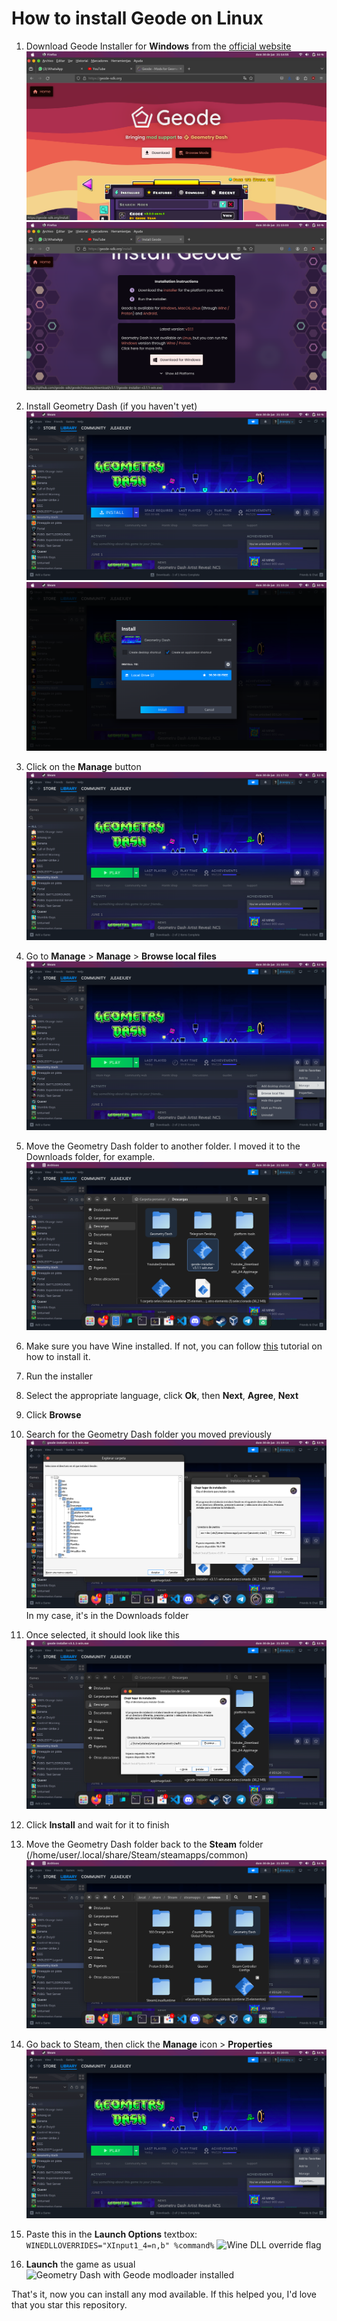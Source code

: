 # How to install Geode on Linux

1. Download Geode Installer for **Windows** from the [official website](https://geode-sdk.org)
![Geode Main Page](https://raw.githubusercontent.com/Jotalea/Jotalea/main/Tutorials/Geode%20on%20Linux/geode1.png)
![Geode Download for Windows](https://raw.githubusercontent.com/Jotalea/Jotalea/main/Tutorials/Geode%20on%20Linux/geode2.png)

2. Install Geometry Dash (if you haven't yet)
![Steam Library with Geometry Dash installed](https://raw.githubusercontent.com/Jotalea/Jotalea/main/Tutorials/Geode%20on%20Linux/geode3.png)
![Steam Install Geometry Dash](https://raw.githubusercontent.com/Jotalea/Jotalea/main/Tutorials/Geode%20on%20Linux/geode4.png)

3. Click on the **Manage** button
![Steam Manage button](https://raw.githubusercontent.com/Jotalea/Jotalea/main/Tutorials/Geode%20on%20Linux/geode5.png)

4. Go to **Manage** > **Manage** > **Browse local files**
![Steam Browse local files](https://raw.githubusercontent.com/Jotalea/Jotalea/main/Tutorials/Geode%20on%20Linux/geode6.png)

5. Move the Geometry Dash folder to another folder. I moved it to the Downloads folder, for example.
![Geometry Dash folder in Downloads](https://raw.githubusercontent.com/Jotalea/Jotalea/main/Tutorials/Geode%20on%20Linux/geode7.png)

6. Make sure you have Wine installed. If not, you can follow [this](https://github.com/Jotalea/Jotalea/blob/main/Tutorials%2FWine%20on%20Linux%2FIndex.md) tutorial on how to install it.

7. Run the installer

8. Select the appropriate language, click **Ok**, then **Next**, **Agree**, **Next**

9. Click **Browse**

10. Search for the Geometry Dash folder you moved previously
![Geode Installer - Browse for Geometry Dash folder](https://raw.githubusercontent.com/Jotalea/Jotalea/main/Tutorials/Geode%20on%20Linux/geode8.png)
In my case, it's in the Downloads folder

11. Once selected, it should look like this
![Geode Installer with Geometry Dash folder selected](https://raw.githubusercontent.com/Jotalea/Jotalea/main/Tutorials/Geode%20on%20Linux/geode9.png)

12. Click **Install** and wait for it to finish

13. Move the Geometry Dash folder back to the **Steam** folder (/home/user/.local/share/Steam/steamapps/common)
![Geometry Dash folder back in Steam directory](https://raw.githubusercontent.com/Jotalea/Jotalea/main/Tutorials/Geode%20on%20Linux/geodeA.png)

14. Go back to Steam, then click the **Manage** icon > **Properties**
![Steam > Geometry Dash > Manage > Properties](https://raw.githubusercontent.com/Jotalea/Jotalea/main/Tutorials/Geode%20on%20Linux/geodeB.png)

15. Paste this in the **Launch Options** textbox:
```WINEDLLOVERRIDES="XInput1_4=n,b" %command%```
![Wine DLL override flag](https://raw.githubusercontent.com/Jotalea/Jotalea/main/Tutorials/Geode%20on%20Linux/geodeC.png)

16. **Launch** the game as usual
![Geometry Dash with Geode modloader installed](https://raw.githubusercontent.com/Jotalea/Jotalea/main/Tutorials/Geode%20on%20Linux/geodeD.png)

That's it, now you can install any mod available. If this helped you, I'd love that you star this repository.
